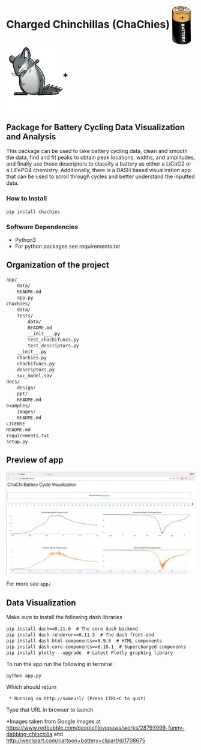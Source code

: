 # Charged Chinchillas (ChaChies) <img align="center" src="images/battery.png" width="50"> <img align="center" src="images/dab_chinchilla.jpg" width="150">* 
## Package for Battery Cycling Data Visualization and Analysis
This package can be used to take battery cycling data, clean and smooth the data, find and fit peaks to obtain peak locations, widths, and amplitudes, and finally use those descriptors to classify a battery as either a LiCoO2 or a LiFePO4 chemistry. Additionally, there is a DASH based visualization app that can be used to scroll through cycles and better understand the inputted data. 

### How to Install 
```
pip install chachies  
```
### Software Dependencies 
- Python3 
- For python packages see requirements.txt

## Organization of the project
```
app/
    data/
    README.md
    app.py 
chachies/ 
    data/
    tests/
        data/
        README.md
        __init___.py
        test_chachifuncs.py
        test_descriptors.py
    __init__.py
    chachies.py 
    chachifuncs.py
    descriptors.py 
    svc_model.sav
docs/ 
    design/
    ppt/
    README.md
examples/
    Images/ 
    README.md
LICENSE
README.md
requirements.txt
setup.py
```

## Preview of app 
![Preview](images/gif3_interactivegraph.gif)

For more see ```app/```

## Data Visualization 
Make sure to install the following dash libraries
```
pip install dash==0.21.0  # The core dash backend
pip install dash-renderer==0.11.3  # The dash front-end
pip install dash-html-components==0.9.0  # HTML components
pip install dash-core-components==0.18.1  # Supercharged components
pip install plotly --upgrade  # Latest Plotly graphing library
```

To run the app run the following in terminal:
```
python app.py
```
Which should return
```
 * Running on http://someurl/ (Press CTRL+C to quit)
```
Type that URL in browser to launch


*Images taken from Google Images at https://www.redbubble.com/people/ilovepaws/works/28793999-funny-dabbing-chinchilla and http://weclipart.com/cartoon+battery+clipart/d/1708675 


